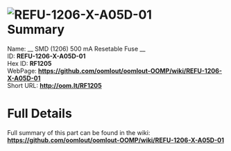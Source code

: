 
![REFU-1206-X-A05D-01](https://github.com/oomlout/oomlout-OOMP/blob/master/parts/REFU-1206-X-A05D-01/REFU-1206-X-A05D-01_420.jpg)   
Summary
=================
  
Name: __ SMD (1206) 500 mA Resetable Fuse __    
ID: __REFU-1206-X-A05D-01__   
Hex ID: __RF1205__   
WebPage: __https://github.com/oomlout/oomlout-OOMP/wiki/REFU-1206-X-A05D-01__   
Short URL: __http://oom.lt/RF1205__   

Full Details
==========================
Full summary of this part can be found in the wiki:   
__https://github.com/oomlout/oomlout-OOMP/wiki/REFU-1206-X-A05D-01__    

